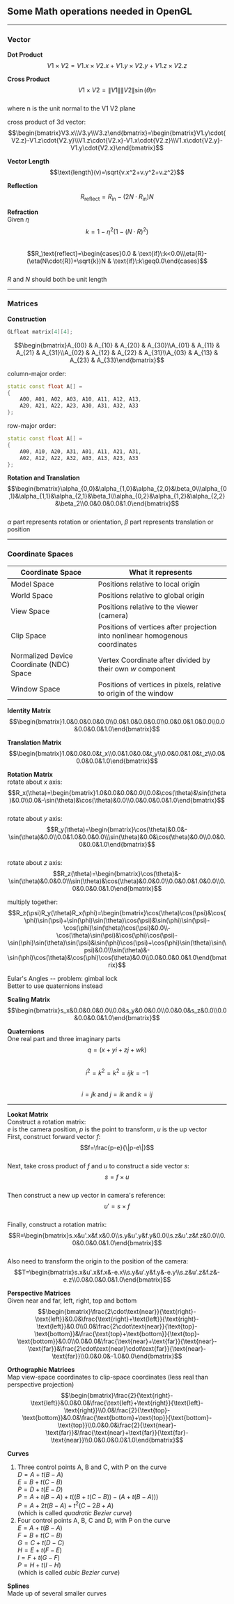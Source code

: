 ## Some Math operations needed in OpenGL  

------

### Vector  
**Dot Product**  
$$V1\times{V2}=V1.x\times{V2.x}+V1.y\times{V2.y}+V1.z\times{V2.z}$$  

**Cross Product**  
$$V1\times{V2}=\|V1\|\|V2\|\sin(\theta)n$$  
where n is the unit normal to the V1 V2 plane  

cross product of 3d vector:  
$$\begin{bmatrix}V3.x\\V3.y\\V3.z\end{bmatrix}=\begin{bmatrix}V1.y\cdot{V2.z}-V1.z\cdot{V2.y}\\V1.z\cdot{V2.x}-V1.x\cdot{V2.z}\\V1.x\cdot{V2.y}-V1.y\cdot{V2.x}\end{bmatrix}$$  

**Vector Length**  
$$\text{length}(v)=\sqrt{v.x^2+v.y^2+v.z^2}$$  

**Reflection**  
$$R_\text{reflect}=R_\text{in}-(2N\cdot{R_\text{in}})N$$  

**Refraction**  
Given $\eta$  
$$k=1-\eta^2(1-(N\cdot{R})^2)$$  
$$R_\text{reflect}=\begin{cases}0.0 & \text{if}\:k<0.0\\\eta{R}-(\eta(N\cdot{R})+\sqrt{k})N & \text{if}\:k\geq0.0\end{cases}$$  
$R$ and $N$ should both be unit length  

------

### Matrices  
**Construction**  
```cpp
GLfloat matrix[4][4];
```  
$$\begin{bmatrix}A_{00} & A_{10} & A_{20} & A_{30}\\A_{01} & A_{11} & A_{21} & A_{31}\\A_{02} & A_{12} & A_{22} & A_{31}\\A_{03} & A_{13} & A_{23} & A_{33}\end{bmatrix}$$  

column-major order:  
```cpp
static const float A[] =
{
    A00, A01, A02, A03, A10, A11, A12, A13,
    A20, A21, A22, A23, A30, A31, A32, A33
};
```  
row-major order:  
```cpp
static const float A[] =
{
    A00, A10, A20, A31, A01, A11, A21, A31,
    A02, A12, A22, A32, A03, A13, A23, A33
};
```  

**Rotation and Translation**  
$$\begin{bmatrix}\alpha_{0,0}&\alpha_{1,0}&\alpha_{2,0}&\beta_0\\\alpha_{0,1}&\alpha_{1,1}&\alpha_{2,1}&\beta_1\\\alpha_{0,2}&\alpha_{1,2}&\alpha_{2,2}&\beta_2\\0.0&0.0&0.0&1.0\end{bmatrix}$$  
$\alpha$ part represents rotation or orientation, $\beta$ part represents translation or position  

------

### Coordinate Spaces  

Coordinate Space | What it represents  
--- | ---  
Model Space | Positions relative to local origin  
World Space | Positions relative to global origin  
View Space | Positions relative to the viewer (camera)  
Clip Space | Positions of vertices after projection into nonlinear homogenous coordinates  
Normalized Device Coordinate (NDC) Space | Vertex Coordinate after divided by their own $w$ component  
Window Space | Positions of vertices in pixels, relative to origin of the window  

**Identity Matrix**  
$$\begin{bmatrix}1.0&0.0&0.0&0.0\\0.0&1.0&0.0&0.0\\0.0&0.0&1.0&0.0\\0.0&0.0&0.0&1.0\end{bmatrix}$$  

**Translation Matrix**  
$$\begin{bmatrix}1.0&0.0&0.0&t_x\\0.0&1.0&0.0&t_y\\0.0&0.0&1.0&t_z\\0.0&0.0&0.0&1.0\end{bmatrix}$$  

**Rotation Matrix**  
rotate about $x$ axis:  
$$R_x(\theta)=\begin{bmatrix}1.0&0.0&0.0&0.0\\0.0&\cos(\theta)&\sin(\theta)&0.0\\0.0&-\sin(\theta)&\cos(\theta)&0.0\\0.0&0.0&0.0&1.0\end{bmatrix}$$  
rotate about $y$ axis:  
$$R_y(\theta)=\begin{bmatrix}\cos(\theta)&0.0&-\sin(\theta)&0.0\\0.0&1.0&0.0&0.0\\\sin(\theta)&0.0&\cos(\theta)&0.0\\0.0&0.0&0.0&1.0\end{bmatrix}$$  
rotate about $z$ axis:  
$$R_z(\theta)=\begin{bmatrix}\cos(\theta)&-\sin(\theta)&0.0&0.0\\\sin(\theta)&\cos(\theta)&0.0&0.0\\0.0&0.0&1.0&0.0\\0.0&0.0&0.0&1.0\end{bmatrix}$$  

multiply together:  
$$R_z(\psi)R_y(\theta)R_x(\phi)=\begin{bmatrix}\cos(\theta)\cos(\psi)&\cos(\phi)\sin(\psi)+\sin(\phi)\sin(\theta)\cos(\psi)&\sin(\phi)\sin(\psi)-\cos(\phi)\sin(\theta)\cos(\psi)&0.0\\-\cos(\theta)\sin(\psi)&\cos(\phi)\cos(\psi)-\sin(\phi)\sin(\theta)\sin(\psi)&\sin(\phi)\cos(\psi)+\cos(\phi)\sin(\theta)\sin(\psi)&0.0\\\sin(\theta)&-\sin(\phi)\cos(\theta)&\cos(\phi)\cos(\theta)&0.0\\0.0&0.0&0.0&1.0\end{bmatrix}$$  

Eular's Angles -- problem: gimbal lock  
Better to use quaternions instead  

**Scaling Matrix**  
$$\begin{bmatrix}s_x&0.0&0.0&0.0\\0.0&s_y&0.0&0.0\\0.0&0.0&s_z&0.0\\0.0&0.0&0.0&1.0\end{bmatrix}$$  

**Quaternions**  
One real part and three imaginary parts  
$$q=(x+yi+zj+wk)$$  
$$i^2=k^2=k^2=ijk=-1$$  
$$i=jk\;\text{and}\;j=ik\;\text{and}\;k=ij$$  

------
**Lookat Matrix**  
Construct a rotation matrix:  
$e$ is the camera position, $p$ is the point to transform, $u$ is the up vector  
First, construct forward vector $f$:  
$$f=\frac{p-e}{\|p-e\|}$$  
Next, take cross product of $f$ and $u$ to construct a side vector $s$:  
$$s=f\times{u}$$  
Then construct a new up vector in camera's reference:  
$$u'=s\times{f}$$  
Finally, construct a rotation matrix:  
$$R=\begin{bmatrix}s.x&u'.x&f.x&0.0\\s.y&u'.y&f.y&0.0\\s.z&u'.z&f.z&0.0\\0.0&0.0&0.0&1.0\end{bmatrix}$$  
Also need to transform the origin to the position of the camera:  
$$T=\begin{bmatrix}s.x&u'.x&f.x&-e.x\\s.y&u'.y&f.y&-e.y\\s.z&u'.z&f.z&-e.z\\0.0&0.0&0.0&1.0\end{bmatrix}$$  

**Perspective Matrices**  
Given near and far, left, right, top and bottom  
$$\begin{bmatrix}\frac{2\cdot\text{near}}{\text{right}-\text{left}}&0.0&\frac{\text{right}+\text{left}}{\text{right}-\text{left}}&0.0\\0.0&\frac{2\cdot\text{near}}{\text{top}-\text{bottom}}&\frac{\text{top}+\text{bottom}}{\text{top}-\text{bottom}}&0.0\\0.0&0.0&\frac{\text{near}+\text{far}}{\text{near}-\text{far}}&\frac{2\cdot\text{near}\cdot\text{far}}{\text{near}-\text{far}}\\0.0&0.0&-1.0&0.0\end{bmatrix}$$  

**Orthographic Matrices**  
Map view-space coordinates to clip-space coordinates (less real than perspective projection)  
$$\begin{bmatrix}\frac{2}{\text{right}-\text{left}}&0.0&0.0&\frac{\text{left}+\text{right}}{\text{left}-\text{right}}\\0.0&\frac{2}{\text{top}-\text{bottom}}&0.0&\frac{\text{bottom}+\text{top}}{\text{bottom}-\text{top}}\\0.0&0.0&\frac{2}{\text{near}-\text{far}}&\frac{\text{near}+\text{far}}{\text{far}-\text{near}}\\0.0&0.0&0.0&1.0\end{bmatrix}$$  

**Curves**  
1. Three control points A, B and C, with P on the curve  
   $D=A+t(B-A)$  
   $E=B+t(C-B)$  
   $P=D+t(E-D)$  
   $P=A+t(B-A)+t((B+t(C-B))-(A+t(B-A)))$  
   $P=A+2t(B-A)+t^2(C-2B+A)$  
   (which is called *quadratic Bezier curve*)  
2. Four control points A, B, C and D, with P on the curve  
   $E=A+t(B-A)$  
   $F=B+t(C-B)$  
   $G=C+t(D-C)$  
   $H=E+t(F-E)$  
   $I=F+t(G-F)$  
   $P=H+t(I-H)$  
   (which is called *cubic Bezier curve*)  

**Splines**  
Made up of several smaller curves  
